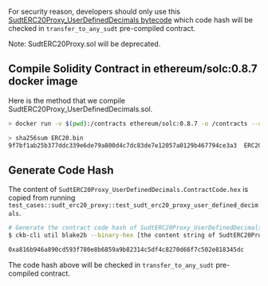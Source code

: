 For security reason, developers should only use this [SudtERC20Proxy_UserDefinedDecimals bytecode](./SudtERC20Proxy_UserDefinedDecimals.bin) which code hash will be checked in `transfer_to_any_sudt` pre-compiled contract.

Note: SudtERC20Proxy.sol will be deprecated.

## Compile Solidity Contract in ethereum/solc:0.8.7 docker image
Here is the method that we compile SudtERC20Proxy_UserDefinedDecimals.sol.
```sh
> docker run -v $(pwd):/contracts ethereum/solc:0.8.7 -o /contracts --abi --bin --overwrite /contracts/SudtERC20Proxy_UserDefinedDecimals.sol

> sha256sum ERC20.bin 
9f7bf1ab25b377ddc339e6de79a800d4c7dc83de7e12057a0129b467794ce3a3  ERC20.bin
```

## Generate Code Hash

The content of `SudtERC20Proxy_UserDefinedDecimals.ContractCode.hex` is copied from running `test_cases::sudt_erc20_proxy::test_sudt_erc20_proxy_user_defined_decimals`.

```sh
# Generate the contract code hash of SudtERC20Proxy_UserDefinedDecimals
$ ckb-cli util blake2b --binary-hex [the content string of SudtERC20Proxy_UserDefinedDecimals.ContractCode.hex]

0xa816b946a890cd593f780e8b6859a9b82314c5df4c8270d66f7c502e818345dc
```

The code hash above will be checked in `transfer_to_any_sudt` pre-compiled contract.
